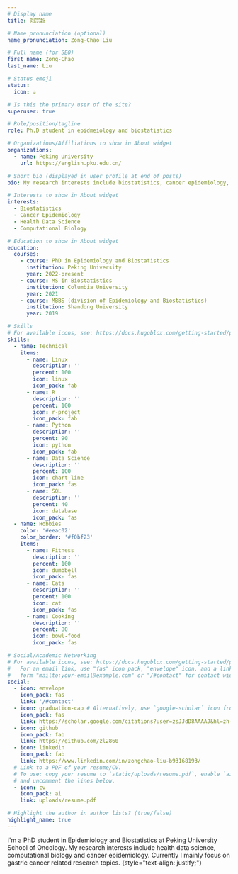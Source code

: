 ```yaml
---
# Display name
title: 刘宗超

# Name pronunciation (optional)
name_pronunciation: Zong-Chao Liu

# Full name (for SEO)
first_name: Zong-Chao
last_name: Liu

# Status emoji
status:
  icon: ☕️

# Is this the primary user of the site?
superuser: true

# Role/position/tagline
role: Ph.D student in epidmeiology and biostatistics

# Organizations/Affiliations to show in About widget
organizations:
  - name: Peking University
    url: https://english.pku.edu.cn/

# Short bio (displayed in user profile at end of posts)
bio: My research interests include biostatistics, cancer epidemiology, health data science, and computational biology. Currently, I mainly focus on gastric cancer-related topics.

# Interests to show in About widget
interests:
  - Biostatistics
  - Cancer Epidemiology
  - Health Data Science
  - Computational Biology

# Education to show in About widget
education:
  courses:
    - course: PhD in Epidemiology and Biostatistics
      institution: Peking University
      year: 2022-present
    - course: MS in Biostatistics
      institution: Columbia University
      year: 2021
    - course: MBBS (division of Epidemiology and Biostatistics)
      institution: Shandong University
      year: 2019

# Skills
# For available icons, see: https://docs.hugoblox.com/getting-started/page-builder/#icons
skills:
  - name: Technical
    items:
      - name: Linux
        description: ''
        percent: 100
        icon: linux
        icon_pack: fab
      - name: R
        description: ''
        percent: 100
        icon: r-project
        icon_pack: fab
      - name: Python
        description: ''
        percent: 90
        icon: python
        icon_pack: fab
      - name: Data Science
        description: ''
        percent: 100
        icon: chart-line
        icon_pack: fas
      - name: SQL
        description: ''
        percent: 40
        icon: database
        icon_pack: fas
  - name: Hobbies
    color: '#eeac02'
    color_border: '#f0bf23'
    items:
      - name: Fitness
        description: ''
        percent: 100
        icon: dumbbell
        icon_pack: fas
      - name: Cats
        description: ''
        percent: 100
        icon: cat
        icon_pack: fas
      - name: Cooking
        description: ''
        percent: 80
        icon: bowl-food
        icon_pack: fas

# Social/Academic Networking
# For available icons, see: https://docs.hugoblox.com/getting-started/page-builder/#icons
#   For an email link, use "fas" icon pack, "envelope" icon, and a link in the
#   form "mailto:your-email@example.com" or "/#contact" for contact widget.
social:
  - icon: envelope
    icon_pack: fas
    link: '/#contact'
  - icon: graduation-cap # Alternatively, use `google-scholar` icon from `ai` icon pack
    icon_pack: fas
    link: https://scholar.google.com/citations?user=zsJJdD8AAAAJ&hl=zh-CN
  - icon: github
    icon_pack: fab
    link: https://github.com/zl2860
  - icon: linkedin
    icon_pack: fab
    link: https://www.linkedin.com/in/zongchao-liu-b93168193/
  # Link to a PDF of your resume/CV.
  # To use: copy your resume to `static/uploads/resume.pdf`, enable `ai` icons in `params.yaml`,
  # and uncomment the lines below.
  - icon: cv
    icon_pack: ai
    link: uploads/resume.pdf

# Highlight the author in author lists? (true/false)
highlight_name: true
---
```


I'm a PhD student in Epidemiology and Biostatistics at Peking University School of Oncology. My research interests include health data science, computational biology and cancer epidemiology. Currently I mainly focus on gastric cancer related research topics. 
{style="text-align: justify;"}
